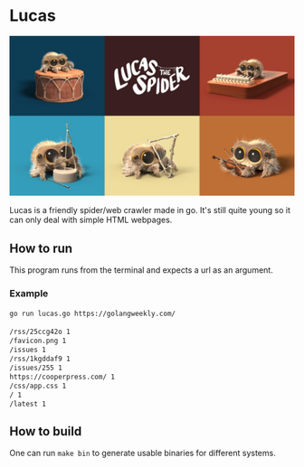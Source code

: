 # Lucas

![lucas-banner.jpg](/lucas-banner.jpg)

Lucas is a friendly spider/web crawler made in go. It's still quite young so it can only deal with simple HTML webpages.

## How to run

This program runs from the terminal and expects a url as an argument.

### Example

```shell
go run lucas.go https://golangweekly.com/

/rss/25ccg42o 1
/favicon.png 1
/issues 1
/rss/1kgddaf9 1
/issues/255 1
https://cooperpress.com/ 1
/css/app.css 1
/ 1
/latest 1
```

## How to build

One can run `make bin` to generate usable binaries for different systems.

